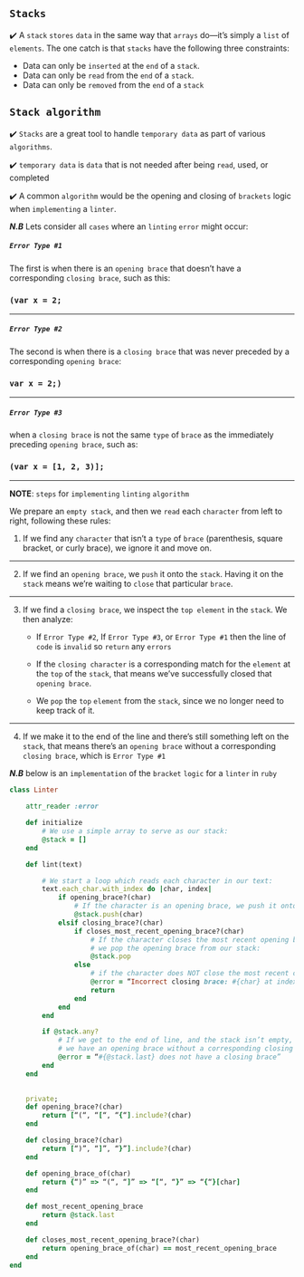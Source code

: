 ## ```Stacks```
:heavy_check_mark: A ```stack``` ```stores``` ```data``` in the same way that ```arrays``` do—it’s simply a ```list``` of
```elements```. The one catch is that ```stacks``` have the following three constraints:

- Data can only be ```inserted``` at the ```end``` of a ```stack```.
- Data can only be ```read``` from the ```end``` of a ```stack```.
- Data can only be ```removed``` from the ```end``` of a ```stack``` 

## ```Stack algorithm```
:heavy_check_mark: ```Stacks``` are a great tool to handle ```temporary data``` as part of various ```algorithms```.

:heavy_check_mark: ```temporary data``` is ```data``` that is not needed after being ```read```, used, or completed

:heavy_check_mark: A common ```algorithm``` would be the opening and closing of ```brackets``` logic when ```implementing``` a ```linter```. 

_**N.B**_
Lets consider all ```cases``` where an ```linting``` ```error``` might occur:

##### ```Error Type #1``` 
The first is when there is an ```opening brace``` that doesn’t have a corresponding
```closing brace```, such as this:
### ```(var x = 2;```

---

##### ```Error Type #2```
The second is when there is a ```closing brace``` that was never preceded by a
corresponding ```opening brace```:
### ```var x = 2;)```

---

#####  ```Error Type #3```
when a ```closing brace``` is not the same ```type``` of ```brace``` as the immediately preceding ```opening brace```, such as:
### ```(var x = [1, 2, 3)];```
---

**NOTE**: ```steps``` for ```implementing``` ```linting``` ```algorithm```

We prepare an ```empty stack```, and then we ```read``` each ```character``` from left to right,
following these rules:
1. If we find any ```character``` that isn’t a ```type``` of ```brace``` (parenthesis, square
bracket, or curly brace), we ignore it and move on.
---
2. If we find an ```opening brace```, we ```push``` it onto the ```stack```. Having it on the
```stack``` means we’re waiting to ```close``` that particular ```brace```.
---
3. If we find a ```closing brace```, we inspect the ```top element``` in the ```stack```. We
then analyze:

    - If ```Error Type #2```, If ```Error Type #3```, or ```Error Type #1```
     then the line of ```code``` is ```invalid``` so ```return``` any ```errors```
    - If the ```closing character``` is a corresponding match for the ```element``` at the ```top``` of the ```stack```, that means we’ve successfully closed that ```opening brace```. 

    - We ```pop``` the ```top``` ```element``` from the ```stack```, since we no
    longer need to keep track of it.
---
4. If we make it to the end of the line and there’s still something left on the ```stack```, that means there’s an ```opening brace``` without a corresponding ```closing brace```, which is ```Error Type #1```

**_N.B_** below is an ```implementation``` of the ```bracket``` ```logic``` for a ```linter``` in ```ruby```

```rb
class Linter

    attr_reader :error

    def initialize
        # We use a simple array to serve as our stack:
        @stack = []
    end

    def lint(text)

        # We start a loop which reads each character in our text:
        text.each_char.with_index do |char, index|
            if opening_brace?(char)
                # If the character is an opening brace, we push it onto the stack:
                @stack.push(char)
            elsif closing_brace?(char)
                if closes_most_recent_opening_brace?(char)
                    # If the character closes the most recent opening brace,
                    # we pop the opening brace from our stack:
                    @stack.pop
                else 
                    # if the character does NOT close the most recent opening brace
                    @error = “Incorrect closing brace: #{char} at index #{index}”
                    return
                end
            end
        end

        if @stack.any?
            # If we get to the end of line, and the stack isn’t empty, that means
            # we have an opening brace without a corresponding closing brace:
            @error = “#{@stack.last} does not have a closing brace”
        end
    end

    
    private; 
    def opening_brace?(char)
        return [“(“, “[“, “{“].include?(char)
    end

    def closing_brace?(char)
        return [“)”, “]”, “}”].include?(char)
    end

    def opening_brace_of(char)
        return {“)” => “(“, “]” => “[“, “}” => “{“}[char]
    end

    def most_recent_opening_brace
        return @stack.last
    end

    def closes_most_recent_opening_brace?(char)
        return opening_brace_of(char) == most_recent_opening_brace
    end
end
```